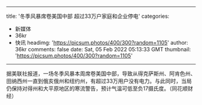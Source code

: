
---
title: '冬季风暴席卷美国中部 超过33万户家庭和企业停电'
categories: 
 - 新媒体
 - 36kr
 - 快讯
headimg: 'https://picsum.photos/400/300?random=1105'
author: 36kr
comments: false
date: Sat, 05 Feb 2022 05:13:33 GMT
thumbnail: 'https://picsum.photos/400/300?random=1105'
---

<div>   
据美联社报道，一场冬季风暴本周席卷美国中部，导致从得克萨斯州、阿肯色州、田纳西州一直到俄亥俄州和纽约州，有超过33万用户没有电力。与此同时，当局仍保持对得州和大平原地区的寒流警告，预计气温可低至负17摄氏度。（同花顺财经）  
</div>
            
